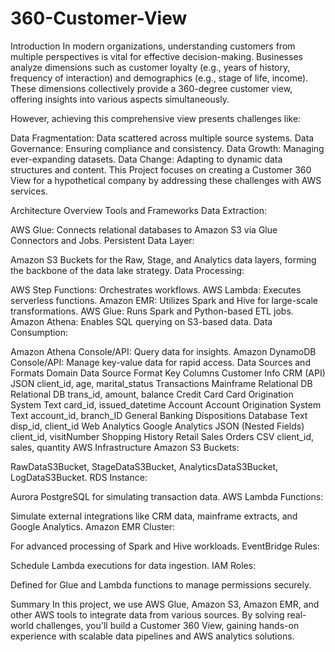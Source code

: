 # 360-Customer-View

Introduction
In modern organizations, understanding customers from multiple perspectives is vital for effective decision-making. Businesses analyze dimensions such as customer loyalty (e.g., years of history, frequency of interaction) and demographics (e.g., stage of life, income). These dimensions collectively provide a 360-degree customer view, offering insights into various aspects simultaneously.

However, achieving this comprehensive view presents challenges like:

Data Fragmentation: Data scattered across multiple source systems.
Data Governance: Ensuring compliance and consistency.
Data Growth: Managing ever-expanding datasets.
Data Change: Adapting to dynamic data structures and content.
This Project focuses on creating a Customer 360 View for a hypothetical company by addressing these challenges with AWS services.

Architecture Overview
Tools and Frameworks
Data Extraction:

AWS Glue: Connects relational databases to Amazon S3 via Glue Connectors and Jobs.
Persistent Data Layer:

Amazon S3 Buckets for the Raw, Stage, and Analytics data layers, forming the backbone of the data lake strategy.
Data Processing:

AWS Step Functions: Orchestrates workflows.
AWS Lambda: Executes serverless functions.
Amazon EMR: Utilizes Spark and Hive for large-scale transformations.
AWS Glue: Runs Spark and Python-based ETL jobs.
Amazon Athena: Enables SQL querying on S3-based data.
Data Consumption:

Amazon Athena Console/API: Query data for insights.
Amazon DynamoDB Console/API: Manage key-value data for rapid access.
Data Sources and Formats
Domain	Data Source	Format	Key Columns
Customer Info	CRM (API)	JSON	client_id, age, marital_status
Transactions	Mainframe Relational DB	Relational DB	trans_id, amount, balance
Credit Card	Card Origination System	Text	card_id, issued_datetime
Account	Account Origination System	Text	account_id, branch_ID
General Banking	Dispositions Database	Text	disp_id, client_id
Web Analytics	Google Analytics	JSON (Nested Fields)	client_id, visitNumber
Shopping History	Retail Sales Orders	CSV	client_id, sales, quantity
AWS Infrastructure
Amazon S3 Buckets:

RawDataS3Bucket, StageDataS3Bucket, AnalyticsDataS3Bucket, LogDataS3Bucket.
RDS Instance:

Aurora PostgreSQL for simulating transaction data.
AWS Lambda Functions:

Simulate external integrations like CRM data, mainframe extracts, and Google Analytics.
Amazon EMR Cluster:

For advanced processing of Spark and Hive workloads.
EventBridge Rules:

Schedule Lambda executions for data ingestion.
IAM Roles:

Defined for Glue and Lambda functions to manage permissions securely.

Summary
In this project, we use AWS Glue, Amazon S3, Amazon EMR, and other AWS tools to integrate data from various sources. By solving real-world challenges, you'll build a Customer 360 View, gaining hands-on experience with scalable data pipelines and AWS analytics solutions.
